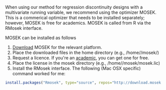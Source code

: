 When using our method for regression discontinuity designs with a multivariate
running variable, we recommend using the optimizer MOSEK. This is a commerical
optimizer that needs to be installed separately; however, MOSEK is free for academics.
MOSEK is called from R via the RMosek interface.

MOSEK can be installed as follows

1. [Download](https://www.mosek.com/resources/downloads) MOSEK for the relevant platform.
2. Place the downloaded files in the home directory (e.g., /home/<userid>/mosek/)
3. Request a licence. If you're an [academic](https://www.mosek.com/resources/academic-license),
you can get one for free.
4. Place the license in the mosek directory (e.g., /home/<userid>/mosek/mosek.lic)
5. Install the RMosek interface. The following (Mac OSX specific) command worked for me:

```R
install.packages("Rmosek", type="source", repos="http://download.mosek.com/R/8", configure.vars=c("PKG_MOSEKHOME=~/mosek/8/tools/platform/osx64x86", "PKG_MOSEKLIB=mosek64"))
```